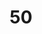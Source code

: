 ---
title: "50"
imageurl: "https://imgs1.thamizhnation.org/assets/50.webp"
dwnurl: "https://imgs1.thamizhnation.org/img/50.jpg"
tags: ['thalaivar']
---
